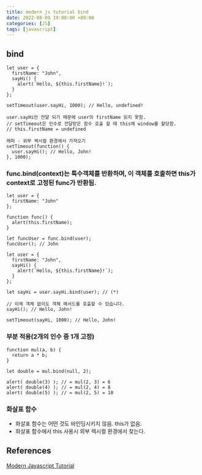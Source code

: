 ```yaml
---
title: modern js tutorial bind
date: 2022-08-09 19:00:00 +09:00
categories: [JS]
tags: [javascript]
---
```


## bind

`````
let user = {
  firstName: "John",
  sayHi() {
    alert(`Hello, ${this.firstName}!`);
  }
};

setTimeout(user.sayHi, 1000); // Hello, undefined!

user.sayHi만 전달 되기 때문에 user의 firstName 읽지 못함.
// setTimeout은 인수로 전달받은 함수 호출 할 때 this에 window를 할당함.   
// this.firstName = undefined

래퍼 - 외부 렉시컬 환경에서 가져오기
setTimeout(function() {
  user.sayHi(); // Hello, John!
}, 1000);

`````

### func.bind(context)는 특수객체를 반환하며, 이 객체를 호출하면 this가 context로 고정된 func가 반환됨.
`````
let user = {
  firstName: "John"
};

function func() {
  alert(this.firstName);
}

let funcUser = func.bind(user);
funcUser(); // John

let user = {
  firstName: "John",
  sayHi() {
    alert(`Hello, ${this.firstName}!`);
  }
};

let sayHi = user.sayHi.bind(user); // (*)

// 이제 객체 없이도 객체 메서드를 호출할 수 있습니다.
sayHi(); // Hello, John!

setTimeout(sayHi, 1000); // Hello, John!
`````

### 부분 적용(2개의 인수 중 1개 고정)
`````
function mul(a, b) {
  return a * b;
}

let double = mul.bind(null, 2);

alert( double(3) ); // = mul(2, 3) = 6
alert( double(4) ); // = mul(2, 4) = 8
alert( double(5) ); // = mul(2, 5) = 10
`````

### 화살표 함수
- 화살표 함수는 어떤 것도 바인딩시키지 않음. this가 없음.
- 화살표 함수에서 this 사용시 외부 렉시컬 환경에서 찾는다.



## References
[Modern Javascript Tutorial](https://ko.javascript.info/)   
